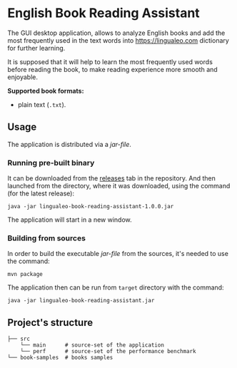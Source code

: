 # English Book Reading Assistant
The GUI desktop application, allows to analyze English books and add the most frequently used in the text words into https://lingualeo.com dictionary for further learning.

It is supposed that it will help to learn the most frequently used words before reading the book, to make reading experience more smooth and enjoyable.

**Supported book formats:**
- plain text (`.txt`).

## Usage
The application is distributed via a *jar-file*.

### Running pre-built binary
It can be downloaded from the [releases](https://github.com/ilyavy/lingualeo-book-reading-assistant/releases) tab in the repository. And then launched from the directory, where it was downloaded, using the command (for the latest release):
```shell
java -jar lingualeo-book-reading-assistant-1.0.0.jar
```
The application will start in a new window.

### Building from sources
In order to build the executable *jar-file* from the sources, it's needed to use the command:
```shell
mvn package
```
The application then can be run from `target` directory with the command:
```shell
java -jar lingualeo-book-reading-assistant.jar
```

## Project's structure
```
├── src
    └── main      # source-set of the application
    └── perf      # source-set of the performance benchmark
└── book-samples  # books samples
```
